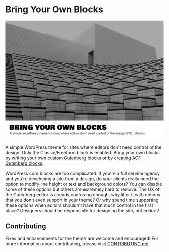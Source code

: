 # Bring Your Own Blocks

![Theme screenshot image](screenshot.png?raw=true "Theme Screenshot")

A simple WordPress theme for sites where editors don't need control of the design. Only the Classic/Freeform block is enabled. Bring your own blocks by [writing your own custom Gutenberg blocks](https://developer.wordpress.org/block-editor/how-to-guides/block-tutorial/writing-your-first-block-type/) or by [creating ACF Gutenberg blocks](https://www.advancedcustomfields.com/resources/blocks/).

WordPress core blocks are too complicated. If you're a full service agency and you're developing a site from a design, do your clients really need the option to modify line height or text and background colors? You can disable some of these options but others are extremely hard to remove. The UX of the Gutenberg editor is already confusing enough, why litter it with options that you don't even support in your theme? Or why spend time supporting these options when editors shouldn't have that much control in the first place? Designers should be responsible for designing the site, not editors!

## Contributing

Fixes and enhancements for the theme are welcome and encouraged! For more information about contributing, please visit [CONTRIBUTING.md](https://github.com/itsamoreh/bring-your-own-blocks/blob/master/CONTRIBUTING.md).
